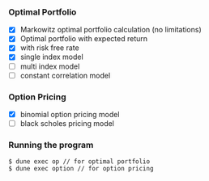 ### Optimal Portfolio
- [X] Markowitz optimal portfolio calculation (no limitations)    
- [X] Optimal portfolio with expected return   
- [X] with risk free rate   
- [X] single index model   
- [ ] multi index model   
- [ ] constant correlation model    

### Option Pricing 
- [X] binomial option pricing model
- [ ] black scholes pricing model

### Running the program
```
$ dune exec op // for optimal portfolio
$ dune exec option // for option pricing
```

